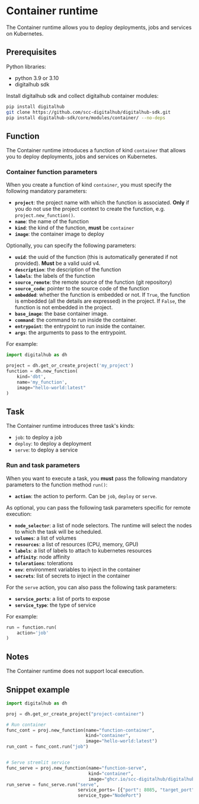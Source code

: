 # Container runtime

The Container runtime allows you to deploy deployments, jobs and services on Kubernetes.

## Prerequisites

Python libraries:

- python 3.9 or 3.10
- digitalhub sdk

Install digitalhub sdk and collect digitalhub container modules:

```bash
pip install digitalhub
git clone https://github.com/scc-digitalhub/digitalhub-sdk.git
pip install digitalhub-sdk/core/modules/container/ --no-deps
```

## Function

The Container runtime introduces a function of kind `container` that allows you to deploy deployments, jobs and services on Kubernetes.

### Container function parameters

When you create a function of kind `container`, you must specify the following mandatory parameters:

- **`project`**: the project name with which the function is associated. **Only** if you do not use the project context to create the function, e.g. `project.new_function()`.
- **`name`**: the name of the function
- **`kind`**: the kind of the function, **must** be `container`
- **`image`**: the container image to deploy

Optionally, you can specify the following parameters:

- **`uuid`**: the uuid of the function (this is automatically generated if not provided). **Must** be a valid uuid v4.
- **`description`**: the description of the function
- **`labels`**: the labels of the function
- **`source_remote`**: the remote source of the function (git repository)
- **`source_code`**: pointer to the source code of the function
- **`embedded`**: whether the function is embedded or not. If `True`, the function is embedded (all the details are expressed) in the project. If `False`, the function is not embedded in the project.
- **`base_image`**: the base container image.
- **`command`**: the command to run inside the container.
- **`entrypoint`**: the entrypoint to run inside the container.
- **`args`**: the arguments to pass to the entrypoint.

For example:

```python
import digitalhub as dh

project = dh.get_or_create_project('my_project')
function = dh.new_function(
    kind='dbt',
    name='my_function',
    image="hello-world:latest"
)
```

## Task

The Container runtime introduces three task's kinds:

- `job`: to deploy a job
- `deploy`: to deploy a deployment
- `serve`: to deploy a service

### Run and task parameters

When you want to execute a task, you **must** pass the following mandatory parameters to the function method `run()`:

- **`action`**: the action to perform. Can be `job`, `deploy` or `serve`.

As optional, you can pass the following task parameters specific for remote execution:

- **`node_selector`**: a list of node selectors. The runtime will select the nodes to which the task will be scheduled.
- **`volumes`**: a list of volumes
- **`resources`**: a list of resources (CPU, memory, GPU)
- **`labels`**: a list of labels to attach to kubernetes resources
- **`affinity`**: node affinity
- **`tolerations`**: tolerations
- **`env`**: environment variables to inject in the container
- **`secrets`**: list of secrets to inject in the container

For the `serve` action, you can also pass the following task parameters:

- **`service_ports`**: a list of ports to expose
- **`service_type`**: the type of service

For example:

```python
run = function.run(
    action='job'
)
```

## Notes

The Container runtime does not support local execution.

## Snippet example

```python
import digitalhub as dh

proj = dh.get_or_create_project("project-container")

# Run container
func_cont = proj.new_function(name="function-container",
                              kind="container",
                              image="hello-world:latest")
run_cont = func_cont.run("job")


# Serve stremlit service
func_serve = proj.new_function(name="function-serve",
                               kind="container",
                               image="ghcr.io/scc-digitalhub/digitalhub-core-streamlit:latest")
run_serve = func_serve.run("serve",
                           service_ports= [{"port": 8085, "target_port": 8501}],
                           service_type="NodePort")
```

